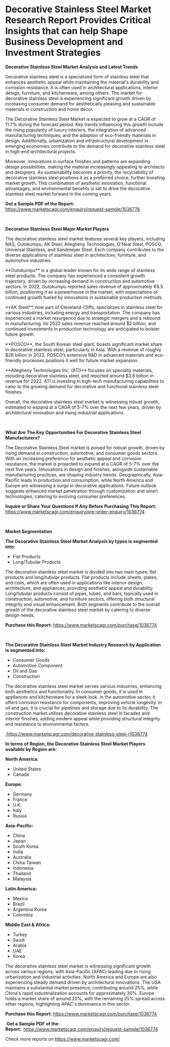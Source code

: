<p><h1>Decorative Stainless Steel Market Research Report Provides Critical Insights that can help Shape Business Development and Investment Strategies</h1></p><p><strong>Decorative Stainless Steel Market Analysis and Latest Trends</strong></p>
<p><p>Decorative stainless steel is a specialized form of stainless steel that enhances aesthetic appeal while maintaining the material's durability and corrosion resistance. It is often used in architectural applications, interior design, furniture, and kitchenware, among others. The market for decorative stainless steel is experiencing significant growth driven by increasing consumer demand for aesthetically pleasing and sustainable materials in construction and home décor.</p><p>The Decorative Stainless Steel Market is expected to grow at a CAGR of 11.7% during the forecast period. Key trends influencing this growth include the rising popularity of luxury interiors, the integration of advanced manufacturing techniques, and the adoption of eco-friendly materials in design. Additionally, urbanization and infrastructural development in emerging economies contribute to the demand for decorative stainless steel in high-end architectural projects. </p><p>Moreover, innovations in surface finishes and patterns are expanding design possibilities, making the material increasingly appealing to architects and designers. As sustainability becomes a priority, the recyclability of decorative stainless steel positions it as a preferred choice, further boosting market growth. This combination of aesthetic innovation, functional advantages, and environmental benefits is set to drive the decorative stainless steel market forward in the coming years.</p></p>
<p><strong>Get a Sample PDF of the Report:&nbsp;</strong> <a href="https://www.marketscagr.com/enquiry/request-sample/1036774?utm_campaign=2782&utm_medium=2&utm_source=Github&utm_content=ia&utm_term=21032025&utm_id=decorative-stainless-steel">https://www.marketscagr.com/enquiry/request-sample/1036774</a></p>
<p>&nbsp;</p>
<p><strong>Decorative Stainless Steel Major Market Players</strong></p>
<p><p>The decorative stainless steel market features several key players, including NAS, Outokumpu, AK Steel, Allegheny Technologies, O'Neal Steel, POSCO, Universal Stainless, and Sandmeyer Steel. Each company contributes to the diverse applications of stainless steel in architecture, furniture, and automotive industries.</p><p>**Outokumpu** is a global leader known for its wide range of stainless steel products. The company has experienced a consistent growth trajectory, driven by increasing demand in construction and automotive sectors. In 2022, Outokumpu reported sales revenue of approximately €8.5 billion, positioning it as a powerhouse in the market, with expectations of continued growth fueled by innovations in sustainable production methods.</p><p>**AK Steel**, now part of Cleveland-Cliffs, specializes in stainless steel for various industries, including energy and transportation. The company has experienced a market resurgence due to strategic mergers and a rebound in manufacturing. Its 2022 sales revenue reached around $2 billion, and continued investments in production technology are anticipated to bolster future growth.</p><p>**POSCO**, the South Korean steel giant, boasts significant market share in decorative stainless steel, particularly in Asia. With a revenue of roughly $26 billion in 2022, POSCO’s extensive R&D in advanced materials and eco-friendly processes positions it well for future market expansion.</p><p>**Allegheny Technologies Inc. (ATI)** focuses on specialty materials, including decorative stainless steel, and reported around $3.8 billion in revenue for 2022. ATI is investing in high-tech manufacturing capabilities to cater to the growing demand for decorative and functional stainless steel finishes.</p><p>Overall, the decorative stainless steel market is witnessing robust growth, estimated to expand at a CAGR of 5-7% over the next few years, driven by architectural innovation and rising industrial applications.</p></p>
<p>&nbsp;</p>
<p><strong>What Are The Key Opportunities For Decorative Stainless Steel Manufacturers?</strong></p>
<p><p>The Decorative Stainless Steel market is poised for robust growth, driven by rising demand in construction, automotive, and consumer goods sectors. With an increasing preference for aesthetic appeal and corrosion resistance, the market is projected to expand at a CAGR of 5-7% over the next five years. Innovations in design and finishes, alongside sustainable manufacturing practices, are shaping industry trends. Geographically, Asia-Pacific leads in production and consumption, while North America and Europe are witnessing a surge in decorative applications. Future outlook suggests enhanced market penetration through customization and smart technologies, catering to evolving consumer preferences.</p></p>
<p><strong>Inquire or Share Your Questions If Any Before Purchasing This Report:</strong> <a href="https://www.marketscagr.com/enquiry/pre-order-enquiry/1036774?utm_campaign=2782&utm_medium=2&utm_source=Github&utm_content=ia&utm_term=21032025&utm_id=decorative-stainless-steel">https://www.marketscagr.com/enquiry/pre-order-enquiry/1036774</a></p>
<p>&nbsp;</p>
<p><strong>Market Segmentation</strong></p>
<p><strong>The Decorative Stainless Steel Market Analysis by types is segmented into:</strong></p>
<p><ul><li>Flat Products</li><li>Long/Tubular Products</li></ul></p>
<p><p>The decorative stainless steel market is divided into two main types: flat products and long/tubular products. Flat products include sheets, plates, and coils, which are often used in applications like interior design, architecture, and appliances, providing aesthetic appeal and durability. Long/tubular products consist of pipes, tubes, and bars, typically used in construction, automotive, and furniture sectors, offering both structural integrity and visual enhancement. Both segments contribute to the overall growth of the decorative stainless steel market by catering to diverse design needs.</p></p>
<p><strong>Purchase this Report:&nbsp;</strong><a href="https://www.marketscagr.com/purchase/1036774?utm_campaign=2782&utm_medium=2&utm_source=Github&utm_content=ia&utm_term=21032025&utm_id=decorative-stainless-steel">https://www.marketscagr.com/purchase/1036774</a></p>
<p>&nbsp;</p>
<p><strong>The Decorative Stainless Steel Market Industry Research by Application is segmented into:</strong></p>
<p><ul><li>Consumer Goods</li><li>Automotive Component</li><li>Oil and Gas</li><li>Construction</li></ul></p>
<p><p>The decorative stainless steel market serves various industries, enhancing both aesthetics and functionality. In consumer goods, it is used in appliances and kitchenware for a sleek look. In the automotive sector, it offers corrosion resistance for components, improving vehicle longevity. In oil and gas, it is crucial for pipelines and storage due to its durability. The construction market utilizes decorative stainless steel in facades and interior finishes, adding modern appeal while providing structural integrity and resistance to environmental factors.</p></p>
<p><a href="https://www.marketscagr.com/decorative-stainless-steel-r1036774?utm_campaign=2782&utm_medium=2&utm_source=Github&utm_content=ia&utm_term=21032025&utm_id=decorative-stainless-steel">&nbsp;https://www.marketscagr.com/decorative-stainless-steel-r1036774</a></p>
<p><strong>In terms of Region, the Decorative Stainless Steel Market Players available by Region are:</strong></p>
<p>
    <p> <strong> North America: </strong>
        <ul>
            <li>United States</li>
            <li>Canada</li>
        </ul>
        </p> 
    <p> <strong> Europe: </strong>
        <ul>
            <li>Germany</li>
            <li>France</li>
            <li>U.K.</li>
            <li>Italy</li>
            <li>Russia</li>
        </ul>
        </p> 
    <p> <strong> Asia-Pacific: </strong>
        <ul>
            <li>China</li>
            <li>Japan</li>
            <li>South Korea</li>
            <li>India</li>
            <li>Australia</li>
            <li>China Taiwan</li>
            <li>Indonesia</li>
            <li>Thailand</li>
            <li>Malaysia</li>
        </ul>
        </p> 
    <p> <strong> Latin America: </strong>
        <ul>
            <li>Mexico</li>
            <li>Brazil</li>
            <li>Argentina Korea</li>
            <li>Colombia</li>
        </ul>
        </p> 
    <p> <strong> Middle East & Africa: </strong>
        <ul>
            <li>Turkey</li>
            <li>Saudi</li>
            <li>Arabia</li>
            <li>UAE</li>
            <li>Korea</li>
        </ul>
    </p>
    </p>
<p><p>The decorative stainless steel market is witnessing significant growth across various regions, with Asia-Pacific (APAC) leading due to rising urbanization and industrial activities. North America and Europe are also experiencing steady demand driven by architectural innovations. The USA maintains a substantial market presence, contributing around 25%, while China's rapid industrialization accounts for approximately 30%. Europe holds a market share of around 20%, with the remaining 25% spread across other regions, highlighting APAC's dominance in this sector.</p></p>
<p><strong>Purchase this Report: </strong><a href="https://www.marketscagr.com/purchase/1036774?utm_campaign=2782&utm_medium=2&utm_source=Github&utm_content=ia&utm_term=21032025&utm_id=decorative-stainless-steel">https://www.marketscagr.com/purchase/1036774</a></p>
<p>&nbsp;<strong>Get a Sample PDF of the Report:&nbsp;&nbsp;</strong><a href="https://www.marketscagr.com/enquiry/request-sample/1036774?utm_campaign=2782&utm_medium=2&utm_source=Github&utm_content=ia&utm_term=21032025&utm_id=decorative-stainless-steel">https://www.marketscagr.com/enquiry/request-sample/1036774</a></p>
<p><strong></strong></p>
<p>Check more reports on <a href="https://www.marketscagr.com/?utm_campaign=2782&utm_medium=2&utm_source=Github&utm_content=ia&utm_term=21032025&utm_id=decorative-stainless-steel">https://www.marketscagr.com/</a></p>